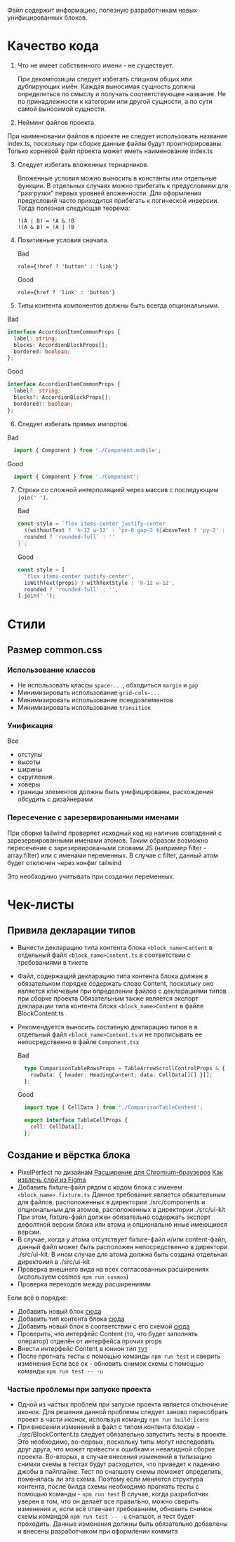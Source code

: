 Файл содержит информацию, полезную разработчикам новых унифицированных блоков.

# Качество кода

1. Что не имеет собственного имени - не существует.

   При декомпозиции следует избегать слишком общих или дублирующих имён. Каждая выносимая сущность должна определяться по смыслу и получать соответствующее название. Не по принадлежности к категории или другой сущности, а по сути самой выносимой сущности.

2. Нейминг файлов проекта.

  При наименовании файлов в проекте не следует использовать название index.ts, поскольку при сборке данные файлы будут проигнорированы.
  Только корневой файл проекта может иметь наименование index.ts

3. Следует избегать вложенных тернарников.

   Вложенные условия можно выносить в константы или отдельные функции. В отдельных случаях можно прибегать к предусловиям для "разгрузки" первых уровней вложенности. Для оформления предусловий часто приходится прибегать к логической инверсии. Тогда полезная следующая теорема:

   ```
   !(A | B) = !A & !B
   !(A & B) = !A | !B
   ```

4. Позитивные условия сначала.

   Bad

   ```tsx
   role={!href ? 'button' : 'link'}
   ```

   Good

   ```tsx
   role={href ? 'link' : 'button'}
   ```

5. Типы контента компонентов должны быть всегда опциональными.

  Bad

  ```ts
  interface AccordionItemCommonProps {
    label: string;
    blocks: AccordionBlockProps[];
    bordered: boolean; 
  };
  ```

  Good

  ```ts
  interface AccordionItemCommonProps {
    label?: string;
    blocks?: AccordionBlockProps[];
    bordered?: boolean; 
  };
  ```

6. Следует избегать прямых импортов.

  Bad

  ```ts
    import { Component } from './Component.mobile';
  ```

  Good
  
  ```ts
    import { Component } from './Component';
  ```

7. Строки со сложной интерполяцией через массив с последующим `join(' ')`.

   Bad

   ```ts
   const style = `flex items-center justify-center
     ${withoutText ? 'h-12 w-12' : `px-8 gap-2 ${aboveText ? 'py-2' : 'py-3.5'}`} ${
     rounded ? 'rounded-full' : ''
   }`;
   ```

   Good

   ```ts
   const style = [
     'flex items-center justify-center',
     isWithText(props) ? withTextStyle : 'h-12 w-12',
     rounded ? 'rounded-full' : '',
   ].join(' ');
   ```

# Стили

## Размер common.css

### Использование классов

- Не использовать классы `space-...`, обходиться `margin` и `gap`
- Минимизировать использование `grid-cols-...`
- Минимизировать использование псевдоэлементов
- Минимизировать использование `transition`

### Унификация

Все

- отступы
- высоты
- ширины
- скругления
- ховеры
- границы
  элементов должны быть унифицированы, расхождения обсудить с дизайнерами

### Пересечение с зарезервированными именами

При сборке tailwind проверяет исходный код на наличие совпадений с зарезервированными именами атомов. Таким образом возможно пересечение с зарезервироваными словами JS (например filter - array.filter) или с именами переменных. В случае с filter, данный атом будет отключен через конфиг tailwind

Это необходимо учитывать при создании переменных.

# Чек-листы

## Привила декларации типов

- Вынести декларацию типа контента блока `<block_name>Content` в отдельный файл `<block_name>Content.ts` в соответствии с требованиями в тикете
- Файл, содержащий декларацию типа контента блока должен в обязательном порядке содержать слово Content, поскольку оно является ключевым при определении файлов с декларациями типов при сборке проекта
Обязательным также является экспорт декларации типа контента блока `<block_name>Content` в файле BlockContent.ts
- Рекомендуется выносить составную декларацию типов в в отдельный файл `<block_name>Content.ts` и не прописывать ее непосредственно в файле `Component.tsx`

  Bad

  ```ts
    type ComparisonTableRowsProps = TableArrowScrollControlProps & {
      rowData: { header: HeadingContent; data: CellData[][] }[];
    };
  ```

  Good

  ```ts
    import type { CellData } from './ComparisonTableContent';

    export interface TableCellProps {
      cell: CellData[];
    };
  ```

## Cоздание и вёрстка блока

- PixelPerfect по дизайнам
  [Расширение для Chromium-браузеров](https://chrome.google.com/webstore/detail/perfectpixel-by-welldonec/dkaagdgjmgdmbnecmcefdhjekcoceebi?hl=ru)
  [Как извлечь слой из Figma](https://www.captain-design.com/blog/how-to-export-images-in-figma/)
- Добавить fixture-файл рядом с кодом блока с именем `<block_name>.fixture.ts`
Данное требование является обязательным для файлов, расположенных в директории ./src/components и опциональным для атомов, расположенных в директории ./src/ui-kit
При этом, fixture-файл должен обязательно содержать экспорт дефолтной версии блока или атома и опционально иные имеющиеся версии.
- В случае, когда у атома отсутствует fixture-файл и/или content-файл, данный файл может быть расположен непосредственно в директори ./src/ui-kit. В ином случае для атома должна быть создана отдельная директоиия в ./src/ui-kit
- Проверка внешнего вида на всех согласованных расширениях (используем cosmos `npm run cosmos`)
- Проверка переходов между расширениями

Если всё в порядке:

- Добавить новый блок [сюда](./src/Blocks.ts)
- Добавить тип контента блока [сюда](./src/BlockContent.ts)
- Добавить новый блок в соответствии с его схемой [сюда](./src/ContentPage.page.json)
- Проверить, что интерфейс Content (то, что будет заполнять оператор) отделён от интерфейса прочих props
- Внести интерфейс Сontent в юнион тип [тут](./src/Blocks.ts)
- После прогнать тесты с помощью команды `npm run test` и сверить изменения
Если всё ок - обновить снимок схемы с помощью команды `npm run test -- -u`

### Частые проблемы при запуске проекта

  - Одной из частых проблем при запуске проекта является отключение иконок. Для решения данной проблемы следует заново пересобрать проект в части иконок, используя команду `npm run build:icons`
  - При внесении изменений в файл с типом контента блокам - ./src/BlockContent.ts следует обязательно запустить тесты в проекте. Это необходимо, во-первых, поскольку типы могут наследовать друг друга, что может привести к ошибкам и невалидной сборке проекта. Во-вторых, в случае внесения изменений в типизацию снимки схемы в тестах будут расходится, что приведет к падению джобы в пайплайне.
  Тест по снапшоту схемы поможет определить, поменялась ли эта схема. Поэтому если меняется структура контента, после билда схемы необходимо прогнать тесты с помощью команды - `npm run test`
  В случае, когда разработчик уверен в том, что он делает все правильно, можно сверить изменения и, если всё отвечает требованиям, обновить снимок схемы  командой `npm run test -- -u` снапшот, и тест будет проходить.
  Данные изменения должны быть обязательно добавлены и внесены разработчиком при оформлении коммита
